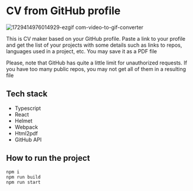# CV from GitHub profile

![1729414976014929-ezgif com-video-to-gif-converter](https://github.com/user-attachments/assets/8323299e-4174-43ba-baae-6672247dcb38)


This is CV maker based on your GitHub profile. Paste a link to your profile and get the list of your projects with some details such as links to repos, languages used in a project, etc. You may save it as a PDF file

<!-- Try it here: /LINK TO NETLIFY/ -->

Please, note that GitHub has quite a little limit for unauthorized requests. If you have too many public repos, you may not get all of them in a resulting file

## Tech stack

- Typescript
- React
- Helmet
- Webpack
- Html2pdf
- GitHub API

## How to run the project

```
npm i
npm run build
npm run start
```
